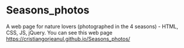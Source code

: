 # Seasons_photos
A web page for nature lovers (photographed in the 4 seasons) - HTML, CSS, JS, jQuery. You can see this web page https://cristiangorjeanul.github.io/Seasons_photos/
